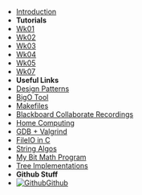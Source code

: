 - [Introduction](_introduction)
- **Tutorials**
- [Wk01](T3/2511/Wk01)
- [Wk02](T3/2511/Wk02)
- [Wk03](T3/2511/Wk03)
- [Wk04](T3/2511/Wk04)
- [Wk05](T3/2511/Wk05)
- [Wk07](T3/2511/Wk07)
- **Useful Links**
- [Design Patterns](DesignPatterns/)
- [BigO Tool](BigOh)
- [Makefiles](Makefiles)
- [Blackboard Collaborate Recordings](Blackboard)
- [Home Computing](home_computing)
- [GDB + Valgrind](gdb_valgrind)
- [FileIO in C](FileIO_Files/ExampleFileReading)
- [String Algos](StringAlgos/StringAlgos)
- [My Bit Math Program](https://braedonwooding.github.io/BitwiseCmpViz/#/)
- [Tree Implementations](Detailed_TreeImplementations/Detailed_TreeImplementations.md)
- **Github Stuff**
- [![Github](https://icongram.jgog.in/simple/github.svg?color=808080&size=16)Github](https://github.com/BraedonWooding/CompTutoring)

